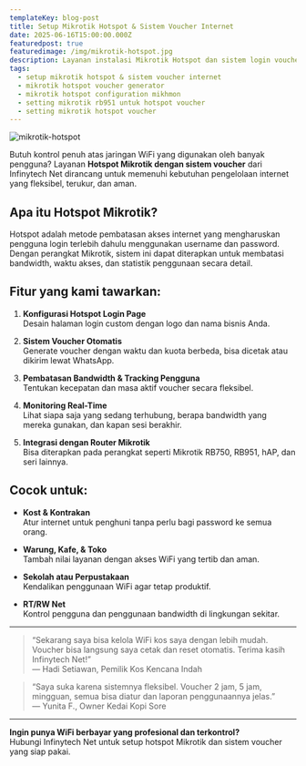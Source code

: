 ```yaml
---
templateKey: blog-post
title: Setup Mikrotik Hotspot & Sistem Voucher Internet
date: 2025-06-16T15:00:00.000Z
featuredpost: true
featuredimage: /img/mikrotik-hotspot.jpg
description: Layanan instalasi Mikrotik Hotspot dan sistem login voucher untuk jaringan WiFi publik, warnet, kos, atau bisnis Anda.
tags:
  - setup mikrotik hotspot & sistem voucher internet
  - mikrotik hotspot voucher generator
  - mikrotik hotspot configuration mikhmon
  - setting mikrotik rb951 untuk hotspot voucher
  - setting mikrotik hotspot voucher
---
```

![mikrotik-hotspot](/img/mikrotik-hotspot.jpg)

Butuh kontrol penuh atas jaringan WiFi yang digunakan oleh banyak pengguna? Layanan **Hotspot Mikrotik dengan sistem voucher** dari Infinytech Net dirancang untuk memenuhi kebutuhan pengelolaan internet yang fleksibel, terukur, dan aman.

## Apa itu Hotspot Mikrotik?

Hotspot adalah metode pembatasan akses internet yang mengharuskan pengguna login terlebih dahulu menggunakan username dan password. Dengan perangkat Mikrotik, sistem ini dapat diterapkan untuk membatasi bandwidth, waktu akses, dan statistik penggunaan secara detail.

## Fitur yang kami tawarkan:

1. **Konfigurasi Hotspot Login Page**  
   Desain halaman login custom dengan logo dan nama bisnis Anda.

2. **Sistem Voucher Otomatis**  
   Generate voucher dengan waktu dan kuota berbeda, bisa dicetak atau dikirim lewat WhatsApp.

3. **Pembatasan Bandwidth & Tracking Pengguna**  
   Tentukan kecepatan dan masa aktif voucher secara fleksibel.

4. **Monitoring Real-Time**  
   Lihat siapa saja yang sedang terhubung, berapa bandwidth yang mereka gunakan, dan kapan sesi berakhir.

5. **Integrasi dengan Router Mikrotik**  
   Bisa diterapkan pada perangkat seperti Mikrotik RB750, RB951, hAP, dan seri lainnya.

## Cocok untuk:

- **Kost & Kontrakan**  
  Atur internet untuk penghuni tanpa perlu bagi password ke semua orang.

- **Warung, Kafe, & Toko**  
  Tambah nilai layanan dengan akses WiFi yang tertib dan aman.

- **Sekolah atau Perpustakaan**  
  Kendalikan penggunaan WiFi agar tetap produktif.

- **RT/RW Net**  
  Kontrol pengguna dan penggunaan bandwidth di lingkungan sekitar.

---

> “Sekarang saya bisa kelola WiFi kos saya dengan lebih mudah. Voucher bisa langsung saya cetak dan reset otomatis. Terima kasih Infinytech Net!”  
> — Hadi Setiawan, Pemilik Kos Kencana Indah

> “Saya suka karena sistemnya fleksibel. Voucher 2 jam, 5 jam, mingguan, semua bisa diatur dan laporan penggunaannya jelas.”  
> — Yunita F., Owner Kedai Kopi Sore

---

**Ingin punya WiFi berbayar yang profesional dan terkontrol?**  
Hubungi Infinytech Net untuk setup hotspot Mikrotik dan sistem voucher yang siap pakai.

